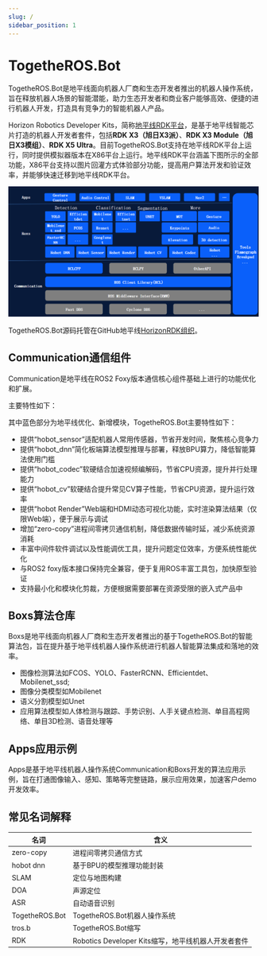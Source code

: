 ```yaml
---
slug: /
sidebar_position: 1
---
```

# TogetheROS.Bot
TogetheROS.Bot是地平线面向机器人厂商和生态开发者推出的机器人操作系统，旨在释放机器人场景的智能潜能，助力生态开发者和商业客户能够高效、便捷的进行机器人开发，打造具有竞争力的智能机器人产品。

Horizon Robotics Developer Kits，简称[地平线RDK平台](https://developer.horizon.cc/api/v1/fileData/documents_rdk/index.html)，是基于地平线智能芯片打造的机器人开发者套件，包括**RDK X3（旭日X3派）**、**RDK X3 Module（旭日X3模组）**、**RDK X5 Ultra**。目前TogetheROS.Bot支持在地平线RDK平台上运行，同时提供模拟器版本在X86平台上运行。地平线RDK平台涵盖下图所示的全部功能，X86平台支持以图片回灌方式体验部分功能，提高用户算法开发和验证效率，并能够快速迁移到地平线RDK平台。

![TROS-Diagram](../static/img/TogetheROS.png)

TogetheROS.Bot源码托管在GitHub地平线[HorizonRDK组织](https://github.com/HorizonRDK)。

## Communication通信组件

Communication是地平线在ROS2 Foxy版本通信核心组件基础上进行的功能优化和扩展。

主要特性如下：

其中蓝色部分为地平线优化、新增模块，TogetheROS.Bot主要特性如下：

- 提供“hobot_sensor”适配机器人常用传感器，节省开发时间，聚焦核心竞争力
- 提供“hobot_dnn”简化板端算法模型推理与部署，释放BPU算力，降低智能算法使用门槛
- 提供“hobot_codec”软硬结合加速视频编解码，节省CPU资源，提升并行处理能力
- 提供“hobot_cv”软硬结合提升常见CV算子性能，节省CPU资源，提升运行效率
- 提供“hobot Render”Web端和HDMI动态可视化功能，实时渲染算法结果（仅限Web端），便于展示与调试
- 增加“zero-copy”进程间零拷贝通信机制，降低数据传输时延，减少系统资源消耗
- 丰富中间件软件调试以及性能调优工具，提升问题定位效率，方便系统性能优化
- 与ROS2 foxy版本接口保持完全兼容，便于复用ROS丰富工具包，加快原型验证
- 支持最小化和模块化剪裁，方便根据需要部署在资源受限的嵌入式产品中

## Boxs算法仓库

Boxs是地平线面向机器人厂商和生态开发者推出的基于TogetheROS.Bot的智能算法包，旨在提升基于地平线机器人操作系统进行机器人智能算法集成和落地的效率。

- 图像检测算法如FCOS、YOLO、FasterRCNN、Efficientdet、Mobilenet_ssd;
- 图像分类模型如Mobilenet
- 语义分割模型如Unet
- 应用算法模型如人体检测与跟踪、手势识别、人手关键点检测、单目高程网络、单目3D检测、语音处理等

## Apps应用示例

Apps是基于地平线机器人操作系统Communication和Boxs开发的算法应用示例，旨在打通图像输入、感知、策略等完整链路，展示应用效果，加速客户demo开发效率。

## 常见名词解释

| 名词                              | 含义                                                    |
| ----------------------------------| --------------------------------------------------------|
| zero-copy                         | 进程间零拷贝通信方式                                     |
| hobot dnn                         | 基于BPU的模型推理功能封装                                |
| SLAM                              | 定位与地图构建                                          |
| DOA                               | 声源定位                                                |
| ASR                               | 自动语音识别                                            |
| TogetheROS.Bot                    | TogetheROS.Bot机器人操作系统                            |
| tros.b                            | TogetheROS.Bot缩写                                      |
| RDK                               | Robotics Developer Kits缩写，地平线机器人开发者套件       |